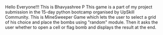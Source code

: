 Hello Everyone!!! 
This is Bhavyashree P
This game is a part of my project submission in the 15-day python bootcamp organised by UpSkill Community.
This is MineSweeper Game which lets the user to select a grid of his choice and place the bombs using "random" module. Then it asks the user whether to open a cell or flag bomb and displays the result at the end.
